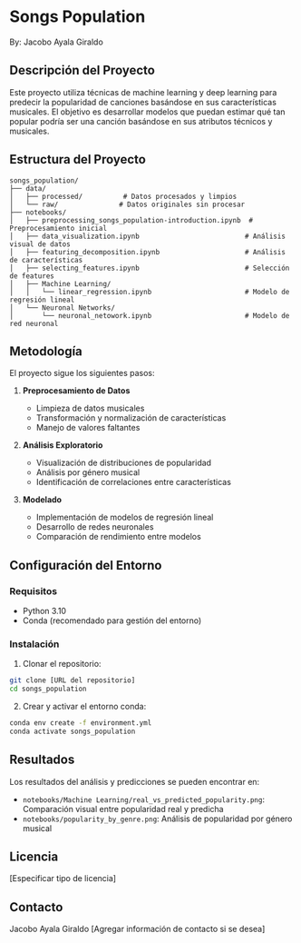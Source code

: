 # Songs Population

By: Jacobo Ayala Giraldo

## Descripción del Proyecto

Este proyecto utiliza técnicas de machine learning y deep learning para predecir la popularidad de canciones basándose en sus características musicales. El objetivo es desarrollar modelos que puedan estimar qué tan popular podría ser una canción basándose en sus atributos técnicos y musicales.

## Estructura del Proyecto

```
songs_population/
├── data/
│   ├── processed/          # Datos procesados y limpios
│   └── raw/               # Datos originales sin procesar
├── notebooks/
│   ├── preprocessing_songs_population-introduction.ipynb  # Preprocesamiento inicial
│   ├── data_visualization.ipynb                          # Análisis visual de datos
│   ├── featuring_decomposition.ipynb                     # Análisis de características
│   ├── selecting_features.ipynb                          # Selección de features
│   ├── Machine Learning/
│   │   └── linear_regression.ipynb                       # Modelo de regresión lineal
│   └── Neuronal Networks/
│       └── neuronal_netowork.ipynb                       # Modelo de red neuronal
```

## Metodología

El proyecto sigue los siguientes pasos:

1. **Preprocesamiento de Datos**
   - Limpieza de datos musicales
   - Transformación y normalización de características
   - Manejo de valores faltantes

2. **Análisis Exploratorio**
   - Visualización de distribuciones de popularidad
   - Análisis por género musical
   - Identificación de correlaciones entre características

3. **Modelado**
   - Implementación de modelos de regresión lineal
   - Desarrollo de redes neuronales
   - Comparación de rendimiento entre modelos

## Configuración del Entorno

### Requisitos
- Python 3.10
- Conda (recomendado para gestión del entorno)

### Instalación

1. Clonar el repositorio:
```bash
git clone [URL del repositorio]
cd songs_population
```

2. Crear y activar el entorno conda:
```bash
conda env create -f environment.yml
conda activate songs_population
```

## Resultados

Los resultados del análisis y predicciones se pueden encontrar en:
- `notebooks/Machine Learning/real_vs_predicted_popularity.png`: Comparación visual entre popularidad real y predicha
- `notebooks/popularity_by_genre.png`: Análisis de popularidad por género musical

## Licencia

[Especificar tipo de licencia]

## Contacto

Jacobo Ayala Giraldo
[Agregar información de contacto si se desea]

